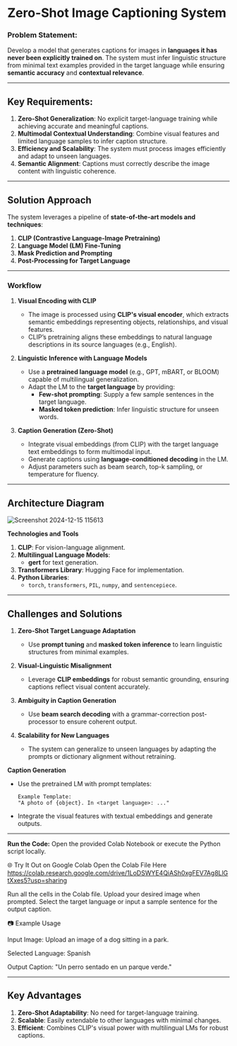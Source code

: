 # **Zero-Shot Image Captioning System**  

### **Problem Statement:**  
Develop a model that generates captions for images in **languages it has never been explicitly trained on**. The system must infer linguistic structure from minimal text examples provided in the target language while ensuring **semantic accuracy** and **contextual relevance**.  

---

## **Key Requirements:**  
1. **Zero-Shot Generalization**: No explicit target-language training while achieving accurate and meaningful captions.  
2. **Multimodal Contextual Understanding**: Combine visual features and limited language samples to infer caption structure.  
3. **Efficiency and Scalability**: The system must process images efficiently and adapt to unseen languages.  
4. **Semantic Alignment**: Captions must correctly describe the image content with linguistic coherence.  

---

## **Solution Approach**  
The system leverages a pipeline of **state-of-the-art models and techniques**:  

1. **CLIP (Contrastive Language-Image Pretraining)**  
2. **Language Model (LM) Fine-Tuning**  
3. **Mask Prediction and Prompting**  
4. **Post-Processing for Target Language**  

---

### **Workflow**  

1. **Visual Encoding with CLIP**  
   - The image is processed using **CLIP's visual encoder**, which extracts semantic embeddings representing objects, relationships, and visual features.  
   - CLIP’s pretraining aligns these embeddings to natural language descriptions in its source languages (e.g., English).  

2. **Linguistic Inference with Language Models**  
   - Use a **pretrained language model** (e.g., GPT, mBART, or BLOOM) capable of multilingual generalization.  
   - Adapt the LM to the **target language** by providing:  
      - **Few-shot prompting**: Supply a few sample sentences in the target language.  
      - **Masked token prediction**: Infer linguistic structure for unseen words.  

3. **Caption Generation (Zero-Shot)**  
   - Integrate visual embeddings (from CLIP) with the target language text embeddings to form multimodal input.  
   - Generate captions using **language-conditioned decoding** in the LM.  
   - Adjust parameters such as beam search, top-k sampling, or temperature for fluency.  


---

## **Architecture Diagram**  
![Screenshot 2024-12-15 115613](https://github.com/user-attachments/assets/1b1bcbc9-24c0-4510-9f17-7660a182ff2e)


**Technologies and Tools**  
1. **CLIP**: For vision-language alignment.  
2. **Multilingual Language Models**:  
   - **gert** for text generation.  
3. **Transformers Library**: Hugging Face for implementation.    
5. **Python Libraries**:  
   - `torch`, `transformers`, `PIL`, `numpy`, and `sentencepiece`.  

---

## **Challenges and Solutions**  

1. **Zero-Shot Target Language Adaptation**  
   - Use **prompt tuning** and **masked token inference** to learn linguistic structures from minimal examples.  

2. **Visual-Linguistic Misalignment**  
   - Leverage **CLIP embeddings** for robust semantic grounding, ensuring captions reflect visual content accurately.  

3. **Ambiguity in Caption Generation**  
   - Use **beam search decoding** with a grammar-correction post-processor to ensure coherent output.  

4. **Scalability for New Languages**  
   - The system can generalize to unseen languages by adapting the prompts or dictionary alignment without retraining.  



 **Caption Generation**  
   - Use the pretrained LM with prompt templates:  
     ```  
     Example Template:  
     "A photo of {object}. In <target language>: ..."  
     ```  
   - Integrate the visual features with textual embeddings and generate outputs.  

---

**Run the Code:**
Open the provided Colab Notebook or execute the Python script locally.

🌐 Try It Out on Google Colab
Open the Colab File Here
https://colab.research.google.com/drive/1LoDSWYE4QiASh0xgFEV7Ag8LlGtXxes5?usp=sharing

Run all the cells in the Colab file.
Upload your desired image when prompted.
Select the target language or input a sample sentence for the output caption.

📷 Example Usage

Input Image:
Upload an image of a dog sitting in a park.

Selected Language:
Spanish

Output Caption:
"Un perro sentado en un parque verde."


---

## **Key Advantages**  
1. **Zero-Shot Adaptability**: No need for target-language training.  
2. **Scalable**: Easily extendable to other languages with minimal changes.  
3. **Efficient**: Combines CLIP's visual power with multilingual LMs for robust captions.  



